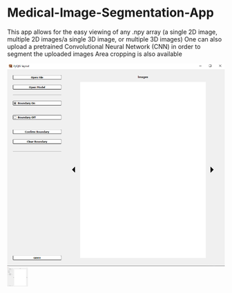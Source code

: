 # Medical-Image-Segmentation-App
This app allows for the easy viewing of any .npy array (a single 2D image, multiple 2D images/a single 3D image, or multiple 3D images)
One can also upload a pretrained Convolutional Neural Network (CNN) in order to segment the uploaded images
Area cropping is also available

![App Image](app-image.png)
<img src="app-image.png" width="48">

